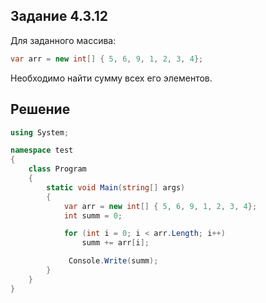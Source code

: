 ## Задание 4.3.12
Для заданного массива:

```cs
var arr = new int[] { 5, 6, 9, 1, 2, 3, 4};
```
Необходимо найти сумму всех его элементов.


## Решение
```cs
using System;

namespace test
{
    class Program
    {
        static void Main(string[] args)
        {
            var arr = new int[] { 5, 6, 9, 1, 2, 3, 4};
            int summ = 0;

            for (int i = 0; i < arr.Length; i++)
                summ += arr[i];

             Console.Write(summ);
        }
    }
}
```
